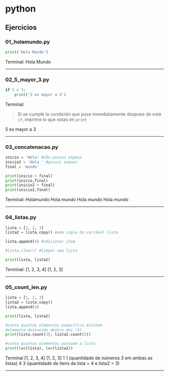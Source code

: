 # python

## Ejercicios

### 01_holamundo.py

```python
print('Hola Mundo')
```
Terminal:
Hola Mundo
_______

### 02_5_mayor_3.py

```python
if 5 > 3:
    print('5 es mayor a 3')
```

Terminal:
> Si se cumple la condición que puse 
inmediatamente despues de este `if`, imprime lo que estás en `print`

5 es mayor a 3
___________

### 03_concatenacao.py

```python
inicio = 'Hola' #não possui espaço
inicio2 = 'Hola ' #possui espaço
final = 'mundo'

print(inicio + final)
print(inicio,final)
print(inicio2 + final)
print(inicio2,final)
```

Terminal:
Holamundo
Hola mundo 
Hola mundo 
Hola  mundo
____

### 04_listas.py

```python
lista = [1, 2, 3]
lista2 = lista.copy() #uma cópia da variável lista

lista.append(4) #adicionar item

#lista.clear() #limpar uma lista

print(lista, lista2)
```

Terminal:
[1, 2, 3, 4] [1, 2, 3]
________

### 05_count_len.py

```python
lista = [1, 2, 3]
lista2 = lista.copy()
lista.append(4) 

print(lista, lista2)

#conta quantos elementos específico existem
#elemento destacado dentro dos (3)
print(lista.count(3), lista2.count(3))

#conta quantos elementos possuem a lista
print(len(lista), len(lista2))
```
Terminal
[1, 2, 3, 4] [1, 2, 3]
1 1 (quantidade de números 3 em ambas as listas)
4 3 (quantidade de itens da lista = 4 e lista2 = 3)

________

